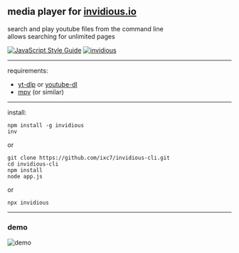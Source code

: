 
## media player for [invidious.io](https://invidious.io)

search and play youtube files from the command line  
allows searching for unlimited pages

[![JavaScript Style Guide](https://img.shields.io/badge/code_style-standard-brightgreen.svg?style=flat-square)](https://standardjs.com)
[![invidious](https://img.shields.io/npm/v/invidious?style=flat-square)](https://www.npmjs.com/package/invidious)

---

requirements:
+ [yt-dlp](https://github.com/yt-dlp/yt-dlp) or [youtube-dl](https://github.com/ytdl-org/youtube-dl/)
+ [mpv](https://github.com/mpv-player/mpv) (or similar)

---

install:

```
npm install -g invidious
inv
```

or

```
git clone https://github.com/ixc7/invidious-cli.git
cd invidious-cli
npm install
node app.js
```

or 

```
npx invidious
```

---

### demo

![demo](https://github.com/ixc7/invidious-cli/raw/master/demo.gif)

